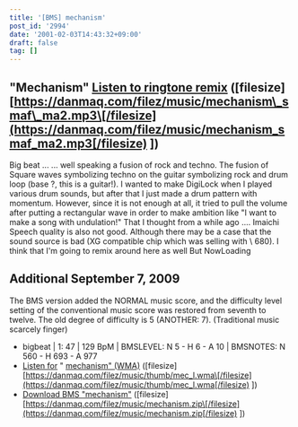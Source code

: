 ```yaml
---
title: '[BMS] mechanism'
post_id: '2994'
date: '2001-02-03T14:43:32+09:00'
draft: false
tag: []
---
```


## "Mechanism" [Listen to ringtone remix](/filez/music/mechanism_smaf_ma2.mp3) (\[filesize\] [https://danmaq.com/filez/music/mechanism\_smaf\_ma2.mp3\[/filesize](https://danmaq.com/filez/music/mechanism_smaf_ma2.mp3[/filesize) \])

Big beat ... ... well speaking a fusion of rock and techno. The fusion of Square waves symbolizing techno on the guitar symbolizing rock and drum loop (base ?, this is a guitar!). I wanted to make DigiLock when I played various drum sounds, but after that I just made a drum pattern with momentum. However, since it is not enough at all, it tried to pull the volume after putting a rectangular wave in order to make ambition like "I want to make a song with undulation!" That I thought from a while ago .... Imaichi Speech quality is also not good. Although there may be a case that the sound source is bad (XG compatible chip which was selling with \ 680). I think that I'm going to remix around here as well But NowLoading

## Additional September 7, 2009

The BMS version added the NORMAL music score, and the difficulty level setting of the conventional music score was restored from seventh to twelve. The old degree of difficulty is 5 (ANOTHER: 7). (Traditional music scarcely finger)

*   bigbeat | 1: 47 | 129 BpM | BMSLEVEL: N 5 - H 6 - A 10 | BMSNOTES: N 560 - H 693 - A 977
*   [Listen for](/filez/music/thumb/mec_l.wma) " [mechanism" (WMA)](/filez/music/thumb/mec_l.wma) (\[filesize\] [https://danmaq.com/filez/music/thumb/mec_l.wma\[/filesize](https://danmaq.com/filez/music/thumb/mec_l.wma[/filesize) \])
*   [Download BMS "mechanism"](/filez/music/mechanism.zip) (\[filesize\] [https://danmaq.com/filez/music/mechanism.zip\[/filesize](https://danmaq.com/filez/music/mechanism.zip[/filesize) \])